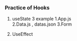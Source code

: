 ### Practice of Hooks 
01.  useState 3 example
 1.App.js  
 2.Data.js , datas.json
 3.Form 

 2. UseEffect